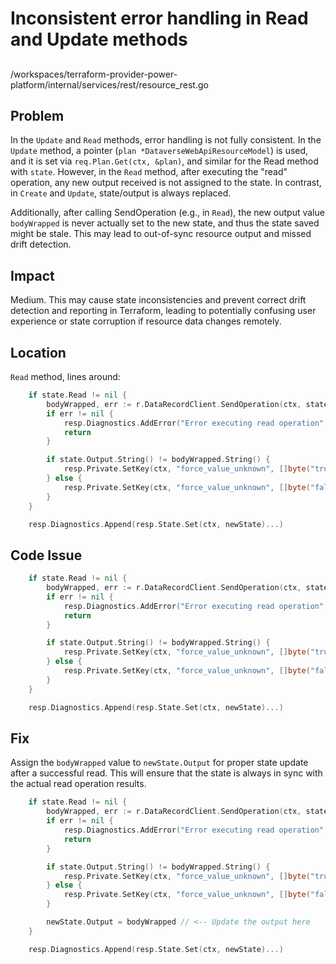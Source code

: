 # Inconsistent error handling in Read and Update methods

##

/workspaces/terraform-provider-power-platform/internal/services/rest/resource_rest.go

## Problem

In the `Update` and `Read` methods, error handling is not fully consistent. In the `Update` method, a pointer (`plan *DataverseWebApiResourceModel`) is used, and it is set via `req.Plan.Get(ctx, &plan)`, and similar for the Read method with `state`. However, in the `Read` method, after executing the "read" operation, any new output received is not assigned to the state. In contrast, in `Create` and `Update`, state/output is always replaced.

Additionally, after calling SendOperation (e.g., in `Read`), the new output value `bodyWrapped` is never actually set to the new state, and thus the state saved might be stale. This may lead to out-of-sync resource output and missed drift detection.

## Impact

Medium. This may cause state inconsistencies and prevent correct drift detection and reporting in Terraform, leading to potentially confusing user experience or state corruption if resource data changes remotely.

## Location

`Read` method, lines around:
```go
	if state.Read != nil {
		bodyWrapped, err := r.DataRecordClient.SendOperation(ctx, state.Read)
		if err != nil {
			resp.Diagnostics.AddError("Error executing read operation", err.Error())
			return
		}

		if state.Output.String() != bodyWrapped.String() {
			resp.Private.SetKey(ctx, "force_value_unknown", []byte("true"))
		} else {
			resp.Private.SetKey(ctx, "force_value_unknown", []byte("false"))
		}
	}

	resp.Diagnostics.Append(resp.State.Set(ctx, newState)...)
```

## Code Issue

```go
	if state.Read != nil {
		bodyWrapped, err := r.DataRecordClient.SendOperation(ctx, state.Read)
		if err != nil {
			resp.Diagnostics.AddError("Error executing read operation", err.Error())
			return
		}

		if state.Output.String() != bodyWrapped.String() {
			resp.Private.SetKey(ctx, "force_value_unknown", []byte("true"))
		} else {
			resp.Private.SetKey(ctx, "force_value_unknown", []byte("false"))
		}
	}

	resp.Diagnostics.Append(resp.State.Set(ctx, newState)...)
```

## Fix

Assign the `bodyWrapped` value to `newState.Output` for proper state update after a successful read. This will ensure that the state is always in sync with the actual read operation results.

```go
	if state.Read != nil {
		bodyWrapped, err := r.DataRecordClient.SendOperation(ctx, state.Read)
		if err != nil {
			resp.Diagnostics.AddError("Error executing read operation", err.Error())
			return
		}

		if state.Output.String() != bodyWrapped.String() {
			resp.Private.SetKey(ctx, "force_value_unknown", []byte("true"))
		} else {
			resp.Private.SetKey(ctx, "force_value_unknown", []byte("false"))
		}

		newState.Output = bodyWrapped // <-- Update the output here
	}

	resp.Diagnostics.Append(resp.State.Set(ctx, newState)...)
```
